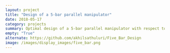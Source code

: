 ```yaml
---
layout: project
title: "Design of a 5-bar parallel manipulator"
date: 2018-05-17
category: projects
summary: Optimal design of a 5-bar parallel manipulator with respect to the Global Conditioning Index (GCI), Measure of Manipulability (MoM) and maximisation of the Safe Working Zone (SWZ) using NSGA-II
empty: "True"
alternate: https://github.com/akhilsathuluri/Five_Bar_Design
image: /images/display_images/five_bar.png
---
```

